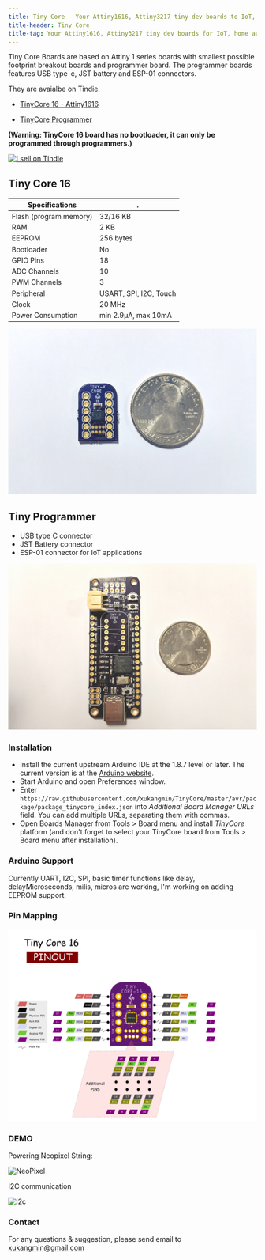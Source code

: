 ```yaml
---
title: Tiny Core - Your Attiny1616, Attiny3217 tiny dev boards to IoT, home automation and more...
title-header: Tiny Core
title-tag: Your Attiny1616, Attiny3217 tiny dev boards for IoT, home automation and more...
---
```

Tiny Core Boards are based on Attiny 1 series boards with smallest possible footprint breakout boards and programmer board. The programmer boards features USB type-c, JST battery and ESP-01 connectors.

They are avaialbe on Tindie.

- [TinyCore 16 - Attiny1616](https://www.tindie.com/products/16834/)

- [TinyCore Programmer](https://www.tindie.com/products/16835/)

**(Warning: TinyCore 16 board has no bootloader, it can only be programmed through programmers.)**

<a href="https://www.tindie.com/stores/xkimi/?ref=offsite_badges&utm_source=sellers_xkimi&utm_medium=badges&utm_campaign=badge_large"><img src="https://d2ss6ovg47m0r5.cloudfront.net/badges/tindie-larges.png" alt="I sell on Tindie" width="200" height="104"></a>

## Tiny Core 16

 Specifications |  .
------------ | -------------
Flash (program memory)   | 32/16 KB
RAM  | 2 KB
EEPROM | 256 bytes
Bootloader | No
GPIO Pins | 18
ADC Channels | 10
PWM Channels | 3
Peripheral | USART, SPI, I2C, Touch
Clock | 20 MHz
Power Consumption | min 2.9μA, max 10mA

![TinyCore16](images/TinyCore16_main.jpg)


## Tiny Programmer

- USB type C connector
- JST Battery connector
- ESP-01 connector for IoT applications

![TinyCore32](images/Programmer_Main.jpg)

### Installation
- Install the current upstream Arduino IDE at the 1.8.7 level or later. The current version is at the [Arduino website](http://www.arduino.cc/en/main/software).
- Start Arduino and open Preferences window.
- Enter ```https://raw.githubusercontent.com/xukangmin/TinyCore/master/avr/package/package_tinycore_index.json``` into *Additional Board Manager URLs* field. You can add multiple URLs, separating them with commas.
- Open Boards Manager from Tools > Board menu and install *TinyCore* platform (and don't forget to select your TinyCore board from Tools > Board menu after installation).

### Arduino Support
  Currently UART, I2C, SPI, basic timer functions like delay, delayMicroseconds, milis, micros are working, I'm working on adding EEPROM support.


### Pin Mapping

![Pin Mapping](images/TinyCore16_Pinout.png)


### DEMO
Powering Neopixel String:

![NeoPixel](images/neopixel.gif)


I2C communication

![i2c](images/i2c-temp.gif)

### Contact
For any questions & suggestion, please send email to xukangmin@gmail.com